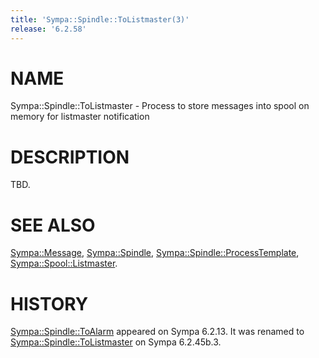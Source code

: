 ```yaml
---
title: 'Sympa::Spindle::ToListmaster(3)'
release: '6.2.58'
---
```


# NAME

Sympa::Spindle::ToListmaster -
Process to store messages into spool on memory for listmaster notification

# DESCRIPTION

TBD.

# SEE ALSO

[Sympa::Message](./Sympa-Message.3.md),
[Sympa::Spindle](./Sympa-Spindle.3.md), [Sympa::Spindle::ProcessTemplate](./Sympa-Spindle-ProcessTemplate.3.md),
[Sympa::Spool::Listmaster](./Sympa-Spool-Listmaster.3.md).

# HISTORY

[Sympa::Spindle::ToAlarm](./Sympa-Spindle-ToAlarm.3.md) appeared on Sympa 6.2.13.
It was renamed to [Sympa::Spindle::ToListmaster](./Sympa-Spindle-ToListmaster.3.md) on Sympa 6.2.45b.3.
